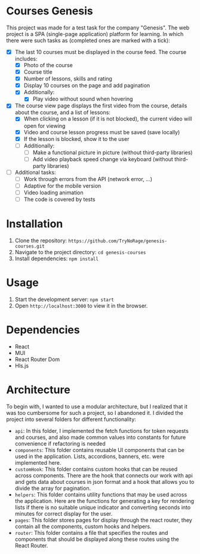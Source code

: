 # Courses Genesis
This project was made for a test task for the company "Genesis". The web project is a SPA (single-page application) platform for learning. In which there were such tasks as (completed ones are marked with a tick):
* [x]  The last 10 courses must be displayed in the course feed. The course includes:
    *  [x]  Photo of the course 
    *  [x] Course title
    * [x] Number of lessons, skills and rating
    * [x] Display 10 courses on the page and add pagination
    * [x] Additionally:
        * [x] Play video without sound when hovering   
* [x] The course view page displays the first video from the course, details about the course, and a list of lessons:
    * [x] When clicking on a lesson (if it is not blocked), the current video will open for viewing
    * [x] Video and course lesson progress must be saved (save locally)
    * [x] If the lesson is blocked, show it to the user
    * [ ] Additionally:
        * [ ] Make a functional picture in picture (without third-party libraries)
        * [ ] Add video playback speed change via keyboard (without third-party libraries)
* [ ] Additional tasks:
    * [ ] Work through errors from the API (network error, ...)
    * [ ] Adaptive for the mobile version 
    * [ ] Video loading animation
    * [ ] The code is covered by tests
# Installation
1. Clone the repository: `https://github.com/TryNoRage/genesis-courses.git`
2. Navigate to the project directory: `cd genesis-courses`
3. Install dependencies: `npm install`
# Usage
1. Start the development server: `npm start`
2. Open `http://localhost:3000` to view it in the browser.
# Dependencies
* React
* MUI
* React Router Dom
* Hls.js
# Architecture
To begin with, I wanted to use a modular architecture, but I realized that it was too cumbersome for such a project, so I abandoned it. I divided the project into several folders for different functionality:
* `api`: In this folder, I implemented the fetch functions for token requests and courses, and also made common values into constants for future convenience if refactoring is needed
* `components`: This folder contains reusable UI components that can be used in the application. Lists, accordions, banners, etc. were implemented here.
* `customHook`: This folder contains custom hooks that can be reused across components. There are the  hook that connects our work with api and gets data about courses in json format and a hook that allows you to divide the array for pagination.
* `helpers`: This folder contains utility functions that may be used across the application. Here are the functions for generating a key for rendering lists if there is no suitable unique indicator and converting seconds into minutes for correct display for the user.
* `pages`:  This folder stores pages for display through the react router, they contain all the components, custom hooks and helpers.
* `router`: This folder contains a file that specifies the routes and components that should be displayed along these routes using the React Router.
